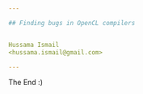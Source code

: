 ```yaml
---

## Finding bugs in OpenCL compilers


Hussama Ismail 
<hussama.ismail@gmail.com>

---
```


The End :)
